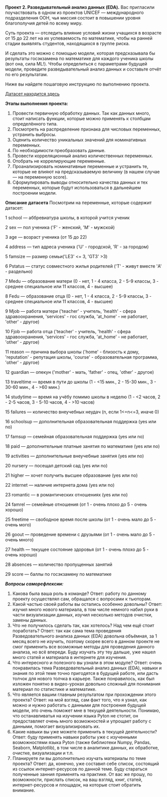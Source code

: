 **Проект 2. Разведывательный анализ данных (EDA).**
Вас пригласили поучаствовать в одном из проектов UNICEF — международного подразделения ООН, чья миссия состоит в повышении уровня благополучия детей по всему миру.

Суть проекта — отследить влияние условий жизни учащихся в возрасте от 15 до 22 лет на их успеваемость по математике, чтобы на ранней стадии выявлять студентов, находящихся в группе риска.

И сделать это можно с помощью модели, которая предсказывала бы результаты госэкзамена по математике для каждого ученика школы (вот она, сила ML!). Чтобы определиться с параметрами будущей модели, проведите разведывательный анализ данных и составьте отчёт по его результатам.

Ниже вы найдете пошаговую инструкцию по выполнению проекта.

[Датасет находится здесь](https://lms.skillfactory.ru/assets/courseware/v1/425d6864db937e4ebabc972e581769ab/asset-v1:Skillfactory+DST-PRO+15APR2020+type@asset+block/stud_math.csv)

**Этапы выполнения проекта:**
1. Провести первичную обработку данных. Так как данных много, стоит написать функции, которые можно применять к столбцам определённого типа.
2. Посмотреть на распределение признака для числовых переменных, устранить выбросы.
3. Оценить количество уникальных значений для номинативных переменных.
4. По необходимости преобразовать данные.
5. Провести корреляционный анализ количественных переменных.
6. Отобрать не коррелирующие переменные.
7. Проанализировать номинативные переменные и устранить те, которые не влияют на предсказываемую величину (в нашем случае — на переменную score).
8. Сформулировать выводы относительно качества данных и тех переменных, которые будут использоваться в дальнейшем построении модели.

**Описание датасета**
Посмотрим на переменные, которые содержит датасет:

1 school — аббревиатура школы, в которой учится ученик

2 sex — пол ученика ('F' - женский, 'M' - мужской)

3 age — возраст ученика (от 15 до 22)

4 address — тип адреса ученика ('U' - городской, 'R' - за городом)

5 famsize — размер семьи('LE3' <= 3, 'GT3' >3)

6 Pstatus — статус совместного жилья родителей ('T' - живут вместе 'A' - раздельно)

7 Medu — образование матери (0 - нет, 1 - 4 класса, 2 - 5-9 классы, 3 - среднее специальное или 11 классов, 4 - высшее)

8 Fedu — образование отца (0 - нет, 1 - 4 класса, 2 - 5-9 классы, 3 - среднее специальное или 11 классов, 4 - высшее)

9 Mjob — работа матери ('teacher' - учитель, 'health' - сфера здравоохранения, 'services' - гос служба, 'at_home' - не работает, 'other' - другое)

10 Fjob — работа отца ('teacher' - учитель, 'health' - сфера здравоохранения, 'services' - гос служба, 'at_home' - не работает, 'other' - другое)

11 reason — причина выбора школы ('home' - близость к дому, 'reputation' - репутация школы, 'course' - образовательная программа, 'other' - другое)

12 guardian — опекун ('mother' - мать, 'father' - отец, 'other' - другое)

13 traveltime — время в пути до школы (1 - <15 мин., 2 - 15-30 мин., 3 - 30-60 мин., 4 - >60 мин.)

14 studytime — время на учёбу помимо школы в неделю (1 - <2 часов, 2 - 2-5 часов, 3 - 5-10 часов, 4 - >10 часов)

15 failures — количество внеучебных неудач (n, если 1<=n<=3, иначе 0)

16 schoolsup — дополнительная образовательная поддержка (yes или no)

17 famsup — семейная образовательная поддержка (yes или no)

18 paid — дополнительные платные занятия по математике (yes или no)

19 activities — дополнительные внеучебные занятия (yes или no)

20 nursery — посещал детский сад (yes или no)

21 higher — хочет получить высшее образование (yes или no)

22 internet — наличие интернета дома (yes или no)

23 romantic — в романтических отношениях (yes или no)

24 famrel — семейные отношения (от 1 - очень плохо до 5 - очень хорошо)

25 freetime — свободное время после школы (от 1 - очень мало до 5 - очень мого)

26 goout — проведение времени с друзьями (от 1 - очень мало до 5 - очень много)

27 health — текущее состояние здоровья (от 1 - очень плохо до 5 - очень хорошо)

28 absences — количество пропущенных занятий

29 score — баллы по госэкзамену по математике

***Вопросы саморефлексии:***
1. Какова была ваша роль в команде? Ответ: работу по данному проекту осуществлял сам, обращался с вопросами к тьюторам.
2. Какой частью своей работы вы остались особенно довольны? Ответ: изучил много нового материала, в том числе немного набил руки в части визуализации данных, изучил несколько методов очистки, замены данных.
3. Что не получилось сделать так, как хотелось? Над чем ещё стоит поработать? Ответ: так как сама тема проведения Разведовательного анализа данных (EDA) довольна объёмная, за 1 месяц всего не изучить, поэтому скорее всего в данном проекте не смог применить все возможные методы для проведения данного анализа, но всё впереди. Буду изучать эту теу дальше, уже нашел много статей и материала в интернете для изучения.
4. Что интересного и полезного вы узнали в этом модуле? Ответ: очень понравилась тема Разведовательный анализ данных (EDA), навыки и знания по этой теме точно пригодятся в будущей работе, или дасть толчок для нового толчка в карьере. Также понравилось, как был изложен понятно в видео-уроках довольно сложный для понимания материал по статистике и математике.
5. Что является вашим главным результатом при прохождении этого проекта? Ответ: на мой взгляд, сам факт того, что я узнал, как можно и нужно работать с данными для построения будущей модели, это очень поможет мне в текущей деятельности. Понимаю, что останавливатья на изучении языка Pyton не стотит, он предоставляет очень много возможностей и упрощает работу с данными, помогает визуализировать их.
6. Какие навыки вы уже можете применить в текущей деятельности? Ответ: буду применять навыки работы уже с изученными возможностями языка Pyton (также библиотеки Numpy, Pandas, Seaborn, Matplotlib), в том числе в аналитике данных, их обработке, очистке, визуализации и т.п.
7. Планируете ли вы дополнительно изучать материалы по теме проекта? Ответ: да, конечно, уже составил себе список, состоящий из ссылок интернет-ресурсов по данной теме. Буду стараться полученные занния применять на практике. От вас же прошу, по возможности, прислать список, на ваш взгляд, книг, статей, интернет-ресурсов и площадок, на которые стоит обратить внимание.

